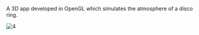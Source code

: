 A 3D app developed in OpenGL which simulates the atmosphere of a disco ring.


![4](https://user-images.githubusercontent.com/57312446/155387201-c9652991-ea52-4380-925f-42f86c7587f6.png)
